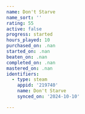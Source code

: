 ```yaml
---
name: Don't Starve
name_sort: ''
rating: 55
active: false
progress: started
hours_played: 10
purchased_on: .nan
started_on: .nan
beaten_on: .nan
completed_on: .nan
mastered_on: .nan
identifiers:
  - type: steam
    appid: '219740'
    name: Don't Starve
    synced_on: '2024-10-10'

---
```

